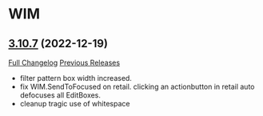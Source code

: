 # WIM

## [3.10.7](https://github.com/Legacy-of-Sylvanaar/wow-instant-messenger/tree/3.10.7) (2022-12-19)
[Full Changelog](https://github.com/Legacy-of-Sylvanaar/wow-instant-messenger/compare/3.10.6...3.10.7) [Previous Releases](https://github.com/Legacy-of-Sylvanaar/wow-instant-messenger/releases)

- filter pattern box width increased.  
- fix WIM.SendToFocused on retail. clicking an actionbutton in retail auto defocuses all EditBoxes.  
- cleanup tragic use of whitespace  
